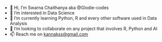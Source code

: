 - 👋 Hi, I’m Swarna Chaithanya aka @Glodie-codes
- 👀 I’m interested in Data Science
- 🌱 I’m currently learning Python, R and every other software used in Data Analysis
- 💞️ I’m looking to collaborate on any project that involves R, Python and AI
- 📫 Reach me on kannakss@gmail.com

<!---
Glodie-codes/Glodie-codes is a ✨ special ✨ repository because its `README.md` (this file) appears on your GitHub profile.
You can click the Preview link to take a look at your changes.
--->

